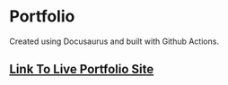 # Portfolio
Created using Docusaurus and built with Github Actions.
## [Link To Live Portfolio Site](https://logon27.github.io/Portfolio/)
